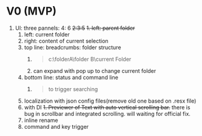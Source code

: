 # V0 (MVP)
1. UI: three pannels:  4: 6 ~~2:3:5~~
   ~~1. left: parent folder~~
   1. left: current folder
   1. right: content of current selection
   1. top line: breadcrumbs: folder structure
      1. >c:\folderA\folder B\current Folder
      1. can expand with pop up to change current folder
   1. bottom line: status and command line
      1. > to trigger searching
   1. localization with json config files(remove old one based on .resx file)
   1. with DI
   ~~1. Previewer of Text with auto vertical scrolling bar.~~ there is bug in scrollbar and integrated scrolling. will waiting for official fix.
   1. inline rename
   1. command and key trigger
